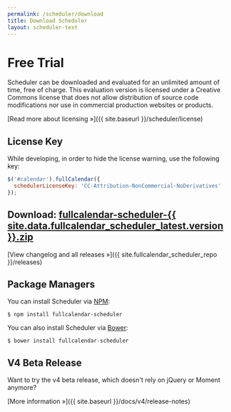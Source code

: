 ```yaml
---
permalink: /scheduler/download
title: Download Scheduler
layout: scheduler-text
---
```


# Free Trial

Scheduler can be downloaded and evaluated for an unlimited amount of time, free of charge.
This evaluation version is licensed under a Creative Commons license that does not allow distribution
of source code modifications nor use in commercial production websites or products.

[Read more about licensing &raquo;]({{ site.baseurl }}/scheduler/license)


## License Key

While developing, in order to hide the license warning, use the following key:

```js
$('#calendar').fullCalendar({
  schedulerLicenseKey: 'CC-Attribution-NonCommercial-NoDerivatives'
});
```

<h2>
  Download:
  <a href='{{ site.fullcalendar_scheduler_repo }}/releases/download/v{{ site.data.fullcalendar_scheduler_latest.version }}/fullcalendar-scheduler-{{ site.data.fullcalendar_scheduler_latest.version }}.zip'
    onclick="ga('send', 'pageview', '/downloads/fullcalendar-scheduler-{{ site.data.fullcalendar_scheduler_latest.version }}.zip')"
    >fullcalendar-scheduler-{{ site.data.fullcalendar_scheduler_latest.version }}.zip</a>
</h2>

[View changelog and all releases &raquo;]({{ site.fullcalendar_scheduler_repo }}/releases)


## Package Managers

You can install Scheduler via [NPM](https://www.npmjs.com/):

```
$ npm install fullcalendar-scheduler
```

You can also install Scheduler via [Bower](https://bower.io/):

```
$ bower install fullcalendar-scheduler
```


## V4 Beta Release

Want to try the v4 beta release, which doesn't rely on jQuery or Moment anymore?

[More information &raquo;]({{ site.baseurl }}/docs/v4/release-notes)
